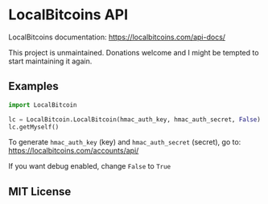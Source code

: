 # LocalBitcoins API

LocalBitcoins documentation: https://localbitcoins.com/api-docs/

This project is unmaintained.   Donations welcome and I might be tempted to start maintaining it again.

## Examples

```python
import LocalBitcoin

lc = LocalBitcoin.LocalBitcoin(hmac_auth_key, hmac_auth_secret, False)
lc.getMyself()
```

To generate `hmac_auth_key` (key) and `hmac_auth_secret` (secret), go to: https://localbitcoins.com/accounts/api/

If you want debug enabled, change `False` to `True`

## MIT License
